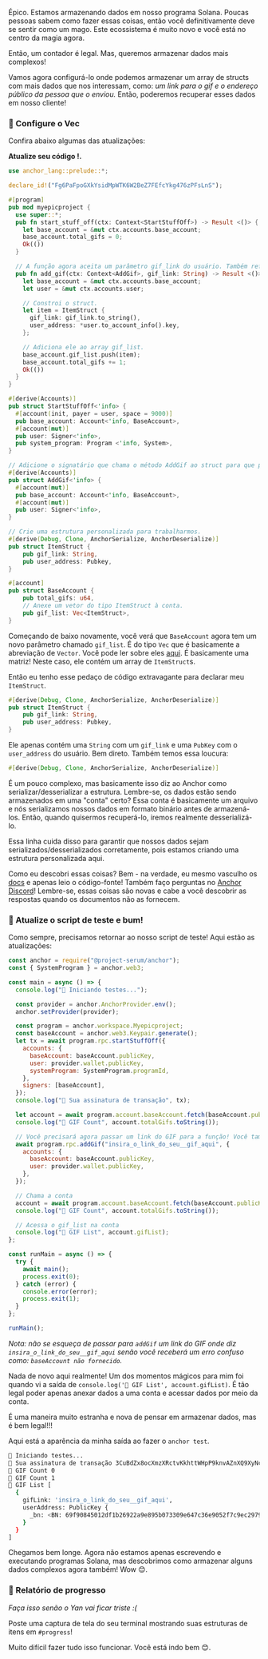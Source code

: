 Épico. Estamos armazenando dados em nosso programa Solana. Poucas pessoas sabem como fazer essas coisas, então você definitivamente deve se sentir como um mago. Este ecossistema é muito novo e você está no centro da magia agora.

Então, um contador é legal. Mas, queremos armazenar dados mais complexos!

Vamos agora configurá-lo onde podemos armazenar um array de structs com mais dados que nos interessam, como: _um link para o gif e o endereço público da pessoa que o enviou._ Então, poderemos recuperar esses dados em nosso cliente!

### 💎 Configure o Vec<ItemStruct>


Confira abaixo algumas das atualizações:

**Atualize seu código !.**

```rust
use anchor_lang::prelude::*;

declare_id!("Fg6PaFpoGXkYsidMpWTK6W2BeZ7FEfcYkg476zPFsLnS");

#[program]
pub mod myepicproject {
  use super::*;
  pub fn start_stuff_off(ctx: Context<StartStuffOff>) -> Result <()> {
    let base_account = &mut ctx.accounts.base_account;
    base_account.total_gifs = 0;
    Ok(())
  }

  // A função agora aceita um parâmetro gif_link do usuário. Também referenciamos o usuário do Contexto
  pub fn add_gif(ctx: Context<AddGif>, gif_link: String) -> Result <()> {
    let base_account = &mut ctx.accounts.base_account;
    let user = &mut ctx.accounts.user;

	// Constroi o struct.
    let item = ItemStruct {
      gif_link: gif_link.to_string(),
      user_address: *user.to_account_info().key,
    };

	// Adiciona ele ao array gif_list.
    base_account.gif_list.push(item);
    base_account.total_gifs += 1;
    Ok(())
  }
}

#[derive(Accounts)]
pub struct StartStuffOff<'info> {
  #[account(init, payer = user, space = 9000)]
  pub base_account: Account<'info, BaseAccount>,
  #[account(mut)]
  pub user: Signer<'info>,
  pub system_program: Program <'info, System>,
}

// Adicione o signatário que chama o método AddGif ao struct para que possamos salvá-lo
#[derive(Accounts)]
pub struct AddGif<'info> {
  #[account(mut)]
  pub base_account: Account<'info, BaseAccount>,
  #[account(mut)]
  pub user: Signer<'info>,
}

// Crie uma estrutura personalizada para trabalharmos.
#[derive(Debug, Clone, AnchorSerialize, AnchorDeserialize)]
pub struct ItemStruct {
    pub gif_link: String,
    pub user_address: Pubkey,
}

#[account]
pub struct BaseAccount {
    pub total_gifs: u64,
	// Anexe um vetor do tipo ItemStruct à conta.
    pub gif_list: Vec<ItemStruct>,
}
```

Começando de baixo novamente, você verá que `BaseAccount` agora tem um novo parâmetro chamado `gif_list`. É do tipo `Vec` que é basicamente a abreviação de `Vector`. Você pode ler sobre eles [aqui](https://doc.rust-lang.org/std/vec/struct.Vec.html). É basicamente uma matriz! Neste caso, ele contém um array de `ItemStruct`s.

Então eu tenho esse pedaço de código extravagante para declarar meu `ItemStruct`.

```rust
#[derive(Debug, Clone, AnchorSerialize, AnchorDeserialize)]
pub struct ItemStruct {
    pub gif_link: String,
    pub user_address: Pubkey,
}
```

Ele apenas contém uma `String` com um `gif_link` e uma `PubKey` com o `user_address` do usuário. Bem direto. Também temos essa loucura:

```rust
#[derive(Debug, Clone, AnchorSerialize, AnchorDeserialize)]
```

É um pouco complexo, mas basicamente isso diz ao Anchor como serializar/desserializar a estrutura. Lembre-se, os dados estão sendo armazenados em uma "conta" certo? Essa conta é basicamente um arquivo e nós serializamos nossos dados em formato binário antes de armazená-los. Então, quando quisermos recuperá-lo, iremos realmente desserializá-lo.

Essa linha cuida disso para garantir que nossos dados sejam serializados/desserializados corretamente, pois estamos criando uma estrutura personalizada aqui.

Como eu descobri essas coisas? Bem - na verdade, eu mesmo vasculho os [docs](https://docs.rs/anchor-lang/0.4.0/anchor_lang/trait.AnchorSerialize.html) e apenas leio o código-fonte! Também faço perguntas no [Anchor Discord](https://discord.gg/wgM4KATaex)! Lembre-se, essas coisas são novas e cabe a você descobrir as respostas quando os documentos não as fornecem.

### 🤯 Atualize o script de teste e bum!

Como sempre, precisamos retornar ao nosso script de teste! Aqui estão as atualizações:

```javascript
const anchor = require("@project-serum/anchor");
const { SystemProgram } = anchor.web3;

const main = async () => {
  console.log("🚀 Iniciando testes...");

  const provider = anchor.AnchorProvider.env();
  anchor.setProvider(provider);

  const program = anchor.workspace.Myepicproject;
  const baseAccount = anchor.web3.Keypair.generate();
  let tx = await program.rpc.startStuffOff({
    accounts: {
      baseAccount: baseAccount.publicKey,
      user: provider.wallet.publicKey,
      systemProgram: SystemProgram.programId,
    },
    signers: [baseAccount],
  });
  console.log("📝 Sua assinatura de transação", tx);

  let account = await program.account.baseAccount.fetch(baseAccount.publicKey);
  console.log("👀 GIF Count", account.totalGifs.toString());

  // Você precisará agora passar um link do GIF para a função! Você também precisará passar o usuário que está enviando o GIF!
  await program.rpc.addGif("insira_o_link_do_seu__gif_aqui", {
    accounts: {
      baseAccount: baseAccount.publicKey,
      user: provider.wallet.publicKey,
    },
  });

  // Chama a conta
  account = await program.account.baseAccount.fetch(baseAccount.publicKey);
  console.log("👀 GIF Count", account.totalGifs.toString());

  // Acessa o gif_list na conta
  console.log("👀 GIF List", account.gifList);
};

const runMain = async () => {
  try {
    await main();
    process.exit(0);
  } catch (error) {
    console.error(error);
    process.exit(1);
  }
};

runMain();
```

_Nota: não se esqueça de passar para `addGif` um link do GIF onde diz `insira_o_link_do_seu__gif_aqui` senão você receberá um erro confuso como: `baseAccount não fornecido`._

Nada de novo aqui realmente! Um dos momentos mágicos para mim foi quando vi a saída de `console.log('👀 GIF List', account.gifList)`. É tão legal poder apenas anexar dados a uma conta e acessar dados por meio da conta.

É uma maneira muito estranha e nova de pensar em armazenar dados, mas é bem legal!!!

Aqui está a aparência da minha saída ao fazer o `anchor test`.

```bash
🚀 Iniciando testes...
📝 Sua assinatura de transação 3CuBdZx8ocXmzXRctvKkhttWHpP9knvAZnXQ9XyNcgr1xeqs6E3Hj9RVkEWSc2iEW15xXprKzip1hQw8o5kWVgsa
👀 GIF Count 0
👀 GIF Count 1
👀 GIF List [
  {
    gifLink: 'insira_o_link_do_seu__gif_aqui',
    userAddress: PublicKey {
      _bn: <BN: 69f90845012df1b26922a9e895b073309e647c36e9052f7c9ec29793b8be9e99>
    }
  }
]
```

Chegamos bem longe. Agora não estamos apenas escrevendo e executando programas Solana, mas descobrimos como armazenar alguns dados complexos agora também! Wow 😊.

### 🚨 Relatório de progresso

_Faça isso senão o Yan vai ficar triste :(_

Poste uma captura de tela do seu terminal mostrando suas estruturas de itens em `#progress`!

Muito difícil fazer tudo isso funcionar. Você está indo bem 😊.
